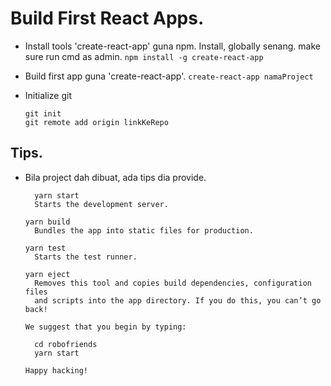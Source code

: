 # Build First React Apps.

* Install tools 'create-react-app' guna npm. Install, globally senang. make sure run cmd as admin.
  ``` npm install -g create-react-app ```

* Build first app guna 'create-react-app'.
  ```create-react-app namaProject ```

* Initialize git
  ```
  git init
  git remote add origin linkKeRepo
  ```


## Tips.
* Bila project dah dibuat, ada tips dia provide.
  ```
    yarn start
    Starts the development server.

  yarn build
    Bundles the app into static files for production.

  yarn test
    Starts the test runner.

  yarn eject
    Removes this tool and copies build dependencies, configuration files
    and scripts into the app directory. If you do this, you can’t go back!

  We suggest that you begin by typing:

    cd robofriends
    yarn start

  Happy hacking!


  ```